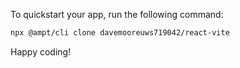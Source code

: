 To quickstart your app, run the following command: 

```bash
npx @ampt/cli clone davemooreuws719042/react-vite
```

Happy coding!